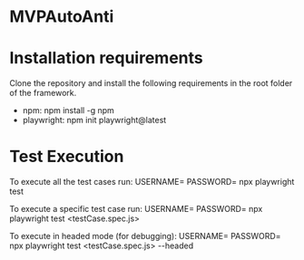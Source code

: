 # MVPAutoAnti

  
# Installation requirements
Clone the repository and install the following requirements in the root folder of the framework.
- npm:
  npm install -g npm
- playwright:
  npm init playwright@latest

# Test Execution
To execute all the test cases run:
USERNAME=<username> PASSWORD=<password> npx playwright test

To execute a specific test case run:
USERNAME=<username> PASSWORD=<password> npx playwright test <testCase.spec.js>

To execute in headed mode (for debugging):
USERNAME=<username> PASSWORD=<password> npx playwright test <testCase.spec.js> --headed
